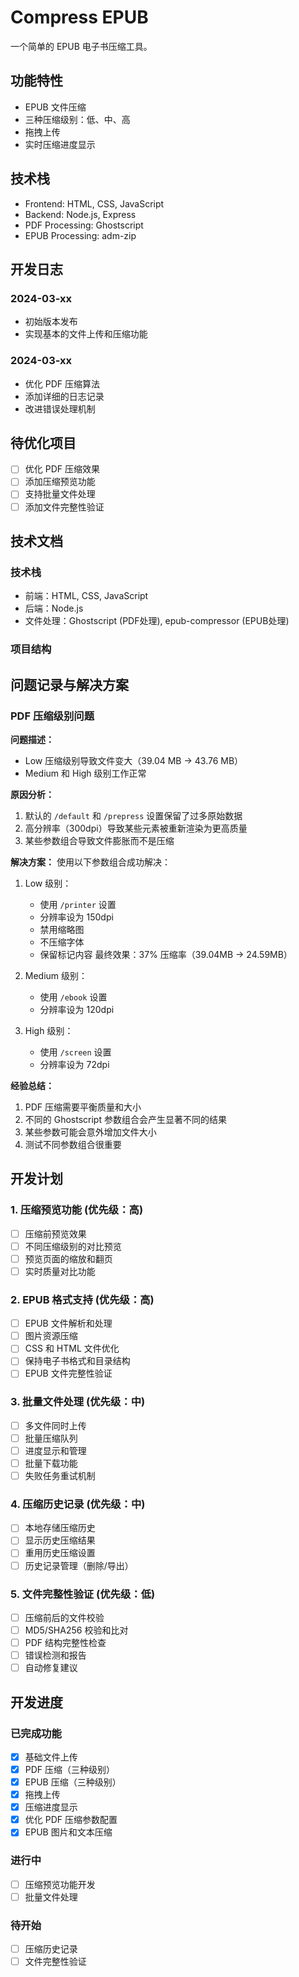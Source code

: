 # Compress EPUB

一个简单的 EPUB 电子书压缩工具。

## 功能特性

- EPUB 文件压缩
- 三种压缩级别：低、中、高
- 拖拽上传
- 实时压缩进度显示

## 技术栈

- Frontend: HTML, CSS, JavaScript
- Backend: Node.js, Express
- PDF Processing: Ghostscript
- EPUB Processing: adm-zip

## 开发日志

### 2024-03-xx
- 初始版本发布
- 实现基本的文件上传和压缩功能

### 2024-03-xx
- 优化 PDF 压缩算法
- 添加详细的日志记录
- 改进错误处理机制

## 待优化项目

- [ ] 优化 PDF 压缩效果
- [ ] 添加压缩预览功能
- [ ] 支持批量文件处理
- [ ] 添加文件完整性验证

## 技术文档

### 技术栈
- 前端：HTML, CSS, JavaScript
- 后端：Node.js
- 文件处理：Ghostscript (PDF处理), epub-compressor (EPUB处理)

### 项目结构 

## 问题记录与解决方案

### PDF 压缩级别问题

**问题描述：**
- Low 压缩级别导致文件变大（39.04 MB → 43.76 MB）
- Medium 和 High 级别工作正常

**原因分析：**
1. 默认的 `/default` 和 `/prepress` 设置保留了过多原始数据
2. 高分辨率（300dpi）导致某些元素被重新渲染为更高质量
3. 某些参数组合导致文件膨胀而不是压缩

**解决方案：**
使用以下参数组合成功解决：
1. Low 级别：
   - 使用 `/printer` 设置
   - 分辨率设为 150dpi
   - 禁用缩略图
   - 不压缩字体
   - 保留标记内容
   最终效果：37% 压缩率（39.04MB → 24.59MB）

2. Medium 级别：
   - 使用 `/ebook` 设置
   - 分辨率设为 120dpi

3. High 级别：
   - 使用 `/screen` 设置
   - 分辨率设为 72dpi

**经验总结：**
1. PDF 压缩需要平衡质量和大小
2. 不同的 Ghostscript 参数组合会产生显著不同的结果
3. 某些参数可能会意外增加文件大小
4. 测试不同参数组合很重要 

## 开发计划

### 1. 压缩预览功能 (优先级：高)
- [ ] 压缩前预览效果
- [ ] 不同压缩级别的对比预览
- [ ] 预览页面的缩放和翻页
- [ ] 实时质量对比功能

### 2. EPUB 格式支持 (优先级：高)
- [ ] EPUB 文件解析和处理
- [ ] 图片资源压缩
- [ ] CSS 和 HTML 文件优化
- [ ] 保持电子书格式和目录结构
- [ ] EPUB 文件完整性验证

### 3. 批量文件处理 (优先级：中)
- [ ] 多文件同时上传
- [ ] 批量压缩队列
- [ ] 进度显示和管理
- [ ] 批量下载功能
- [ ] 失败任务重试机制

### 4. 压缩历史记录 (优先级：中)
- [ ] 本地存储压缩历史
- [ ] 显示历史压缩结果
- [ ] 重用历史压缩设置
- [ ] 历史记录管理（删除/导出）

### 5. 文件完整性验证 (优先级：低)
- [ ] 压缩前后的文件校验
- [ ] MD5/SHA256 校验和比对
- [ ] PDF 结构完整性检查
- [ ] 错误检测和报告
- [ ] 自动修复建议

## 开发进度

### 已完成功能
- [x] 基础文件上传
- [x] PDF 压缩（三种级别）
- [x] EPUB 压缩（三种级别）
- [x] 拖拽上传
- [x] 压缩进度显示
- [x] 优化 PDF 压缩参数配置
- [x] EPUB 图片和文本压缩

### 进行中
- [ ] 压缩预览功能开发
- [ ] 批量文件处理

### 待开始
- [ ] 压缩历史记录
- [ ] 文件完整性验证 